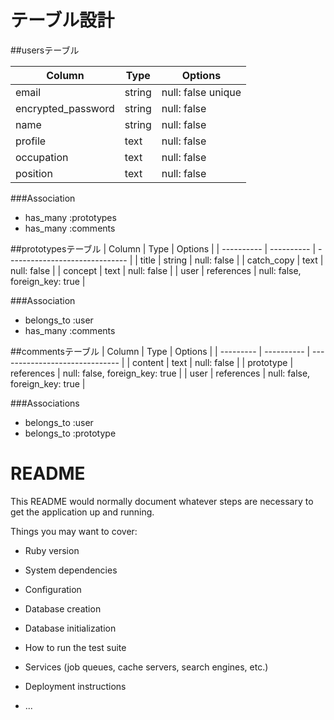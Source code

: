 # テーブル設計


##usersテーブル

| Column             | Type     | Options            |
| ------------------ | -------- | ------------------ |
| email              | string   | null: false unique |
| encrypted_password | string   | null: false        |
| name               | string   | null: false        |
| profile            | text     | null: false        |
| occupation         | text     | null: false        |
| position           | text     | null: false        |

###Association
- has_many :prototypes
- has_many :comments



##prototypesテーブル
| Column     | Type       | Options                        |
| ---------- | ---------- | ------------------------------ |
| title      | string     | null: false                    |
| catch_copy | text       | null: false                    |
| concept    | text       | null: false                    |
| user       | references | null: false, foreign_key: true | 

###Association
- belongs_to :user
- has_many :comments



##commentsテーブル
| Column    | Type       | Options                        |
| --------- | ---------- | ------------------------------ |
| content   | text       | null: false                    |
| prototype | references | null: false, foreign_key: true |
| user      | references | null: false, foreign_key: true |

###Associations
- belongs_to :user
- belongs_to :prototype


# README

This README would normally document whatever steps are necessary to get the
application up and running.

Things you may want to cover:

* Ruby version

* System dependencies

* Configuration

* Database creation

* Database initialization

* How to run the test suite

* Services (job queues, cache servers, search engines, etc.)

* Deployment instructions

* ...
